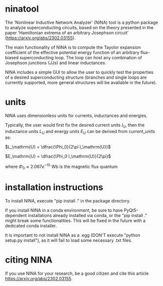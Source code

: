 # ninatool

The 'Nonlinear Inductive Network Analyzer' (NINA) tool is a python package to analyze superconducting circuits, based on the theory presented 
in the paper 'Hamiltonian extrema of an arbitrary Josephson circuit' (https://arxiv.org/abs/2302.03155).

The main functionality of NINA is to compute the Tayolor expansion coefficient of the effective potential energy function of an arbitrary flux-biased superconducting loop. The loop can host any combination of Josephson junctions (JJs) and linear inductances.

NINA includes a simple GUI to allow the user to quickly test the properties of a desired superconducting structure (branches and single loops are currently supported, more general structures will be available in the future).

# units

NINA uses dimensionless units for currents, inductances and energies.

Typically, the user would first fix the desired current units $I_\mathrm{U}$, then the inductance units $L_\mathrm{U}$ and energy units $E_\mathrm{U}$ can be derived from current_units as:

$L_\mathrm{U} = \dfrac{\Phi_0}{2\pi I_\mathrm{U}}$ 

$E_\mathrm{U} = \dfrac{\Phi_0 I_\mathrm{U}}{2\pi}$ 

where $\Phi_0 \approx 2.067e^{-15}$ Wb is the magnetic flux quantum
# installation instructions

To install NINA, execute "pip install ." in the package directory.

If you install NINA in a conda environment, be sure to have PyQt5-dependent installations already installed via conda, or the "pip install ." might break some functionalities. This will be fixed in the future with a dedicated conda installer.

It is important to not install NINA as a .egg (DON'T execute "python setup.py install"), as it will fail to load some necessary .txt files.

# citing NINA

If you use NINA for your research, be a good citizen and cite this article https://arxiv.org/abs/2302.03155.
